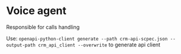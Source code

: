# Voice agent

Responsible for calls handling

Use: `openapi-python-client generate --path crm-api-scpec.json --output-path crm_api_client --overwrite` to generate api client
